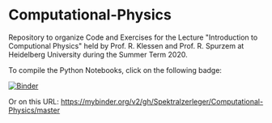 # Computational-Physics
Repository to organize Code and Exercises for the Lecture "Introduction to Computional Physics" held by Prof. R. Klessen and Prof. R. Spurzem at Heidelberg University during the Summer Term 2020.

To compile the Python Notebooks, click on the following badge:

[![Binder](https://mybinder.org/badge_logo.svg)](https://mybinder.org/v2/gh/Spektralzerleger/Computational-Physics/master)

Or on this URL: 
https://mybinder.org/v2/gh/Spektralzerleger/Computational-Physics/master
